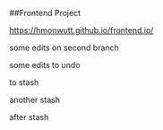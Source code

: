 ##Frontend Project

https://hmonwutt.github.io/frontend.io/


some edits on second branch

some edits to undo

to stash

another stash

after stash